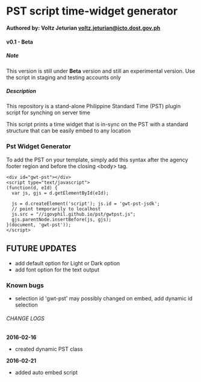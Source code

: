 # PST script time-widget generator
**Authored by: Voltz Jeturian voltz.jeturian@icto.dost.gov.ph**

#### v0.1 - Beta

##### Note
This version is still under **Beta** version and still an experimental version. Use the script in staging and testing accounts only

##### Description
This repository is a stand-alone Philippine Standard Time (PST) plugin script for synching on server time

This script prints a time widget that is in-sync on the PST with a standard structure that can be easily embed to any location

### Pst Widget Generator
To add the PST on your template, simply add this syntax after the agency footer region and before the closing &lt;body&gt; tag.

```
<div id="gwt-pst"></div>
<script type="text/javascript">
(function(d, eId) {
  var js, gjs = d.getElementById(eId);

  js = d.createElement('script'); js.id = 'gwt-pst-jsdk';
  // point temporarily to localhost
  js.src = "//igovphil.github.io/pst/gwtpst.js";
  gjs.parentNode.insertBefore(js, gjs);
}(document, 'gwt-pst'));
</script>
```

## FUTURE UPDATES
- add default option for Light or Dark option
- add font option for the text output

### Known bugs
- selection id 'gwt-pst' may possibly changed on embed, add dynamic id selection

###### CHANGE LOGS
**2016-02-16**
- created dynamic PST class

**2016-02-21**
- added auto embed script
